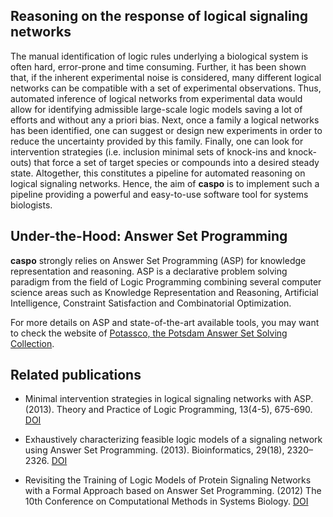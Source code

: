 Reasoning on the response of logical signaling networks
----------------------------------------------------------------

The manual identification of logic rules underlying a biological system is
often hard, error-prone and time consuming. 
Further, it has been shown that, if the inherent experimental noise is considered, many different logical networks
can be compatible with a set of experimental observations. 
Thus, automated inference of logical networks from experimental data would allow for
identifying admissible large-scale logic models saving a lot of efforts and without any a priori bias. 
Next, once a family a logical networks has been identified, one can suggest or design new experiments in order to reduce the uncertainty provided by this family.
Finally, one can look for intervention strategies (i.e. inclusion minimal sets of knock-ins and knock-outs) that force
a set of target species or compounds into a desired steady state. 
Altogether, this constitutes a pipeline for automated reasoning on logical signaling networks. 
Hence, the aim of **caspo** is to implement such a pipeline providing a powerful and easy-to-use software tool for systems biologists.

Under-the-Hood: Answer Set Programming
--------------------------------------

**caspo** strongly relies on Answer Set Programming (ASP) for knowledge representation and reasoning.
ASP is a declarative problem solving paradigm from the field of Logic Programming combining several computer science areas such as Knowledge Representation and Reasoning, Artificial Intelligence, Constraint Satisfaction and Combinatorial Optimization.

For more details on ASP and state-of-the-art available tools, you may want to check the website of [Potassco, the Potsdam Answer Set Solving Collection](http://potassco.sourceforge.net/).

Related publications
--------------------

* Minimal intervention strategies in logical signaling networks with ASP. (2013). Theory and Practice of Logic Programming, 13(4-5), 675-690. [DOI](http://dx.doi.org/10.1017/S1471068413000422)

* Exhaustively characterizing feasible logic models of a signaling network using Answer Set Programming. (2013). Bioinformatics, 29(18), 2320–2326. [DOI](http://dx.doi.org/10.1093/bioinformatics/btt393)

* Revisiting the Training of Logic Models of Protein Signaling Networks with a Formal Approach based on Answer Set Programming. (2012) The 10th Conference on Computational Methods in Systems Biology. [DOI](http://dx.doi.org/10.1007/978-3-642-33636-2_20)
